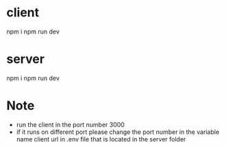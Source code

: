 # client

npm i
npm run dev 


# server

npm i
npm run dev

# Note
- run the client in the port number 3000
- if it runs on different port please change the port number in the variable name client url in .env  file that is located in the server folder